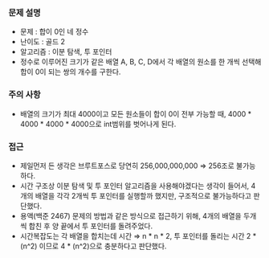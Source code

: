 ### 문제 설명

- 문제 : 합이 0인 네 정수
- 난이도 : 골드 2
- 알고리즘 : 이분 탐색, 투 포인터
- 정수로 이루어진 크기가 같은 배열 A, B, C, D에서 각 배열의 원소를 한 개씩 선택해 합이 0이 되는 쌍의 개수를 구한다.

### 주의 사항

- 배열의 크기가 최대 4000이고 모든 원소들이 합이 0이 전부 가능할 때, 4000 * 4000 * 4000 * 4000으로 int범위를 벗어나게 된다.

### 접근

- 제일먼저 든 생각은 브루트포스로 당연히 256,000,000,000 ⇒ 256조로 불가능하다.
- 시간 구조상 이분 탐색 및 투 포인터 알고리즘을 사용해야겠다는 생각이 들어서, 4개의 배열을 각각 2개씩 투 포인터를 실행할까 했지만, 구조적으로 불가능하다고 판단했다.
- 용액(백준 2467) 문제의 방법과 같은 방식으로 접근하기 위해, 4개의 배열을 두개 씩 합친 후 양 끝에서 투 포인터를 돌려주었다.
- 시간복잡도는 각 배열을 합치는데 시간 ⇒ n * n * 2, 투 포인터를 돌리는 시간 2 * (n^2) 이므로 4 * (n^2)으로 충분하다고 판단했다.
